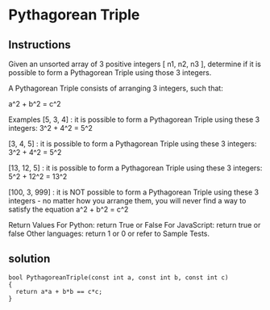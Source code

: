 # Pythagorean Triple

## Instructions

Given an unsorted array of 3 positive integers [ n1, n2, n3 ], determine if it is possible to form a Pythagorean Triple using those 3 integers.

A Pythagorean Triple consists of arranging 3 integers, such that:

a^2 + b^2 = c^2

Examples
[5, 3, 4] : it is possible to form a Pythagorean Triple using these 3 integers: 3^2 + 4^2 = 5^2

[3, 4, 5] : it is possible to form a Pythagorean Triple using these 3 integers: 3^2 + 4^2 = 5^2

[13, 12, 5] : it is possible to form a Pythagorean Triple using these 3 integers: 5^2 + 12^2 = 13^2

[100, 3, 999] : it is NOT possible to form a Pythagorean Triple using these 3 integers - no matter how you arrange them, you will never find a way to satisfy the equation a^2 + b^2 = c^2

Return Values
For Python: return True or False
For JavaScript: return true or false
Other languages: return 1 or 0 or refer to Sample Tests.

## solution

```
bool PythagoreanTriple(const int a, const int b, const int c)
{
  return a*a + b*b == c*c;
}
```

